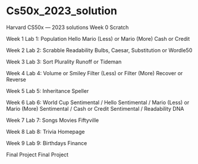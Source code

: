 # Cs50x_2023_solution
Harvard CS50x — 2023 solutions
Week 0
 Scratch

Week 1
 Lab 1: Population
 Hello
 Mario (Less) or Mario (More)
 Cash or Credit

Week 2
 Lab 2: Scrabble
 Readability
 Bulbs, Caesar, Substitution or Wordle50

Week 3
 Lab 3: Sort
 Plurality
 Runoff or Tideman

Week 4
 Lab 4: Volume or Smiley
 Filter (Less) or Filter (More)
 Recover or Reverse

Week 5
 Lab 5: Inheritance
 Speller

Week 6
 Lab 6: World Cup
 Sentimental / Hello
 Sentimental / Mario (Less) or Mario (More)
 Sentimental / Cash or Credit
 Sentimental / Readability
 DNA

Week 7
 Lab 7: Songs
 Movies
 Fiftyville

Week 8
 Lab 8: Trivia
 Homepage

Week 9
 Lab 9: Birthdays
 Finance
 
Final Project
 Final Project




